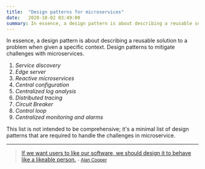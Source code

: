 ```yaml
---
title:  "Design patterns for microservices"
date:   2020-10-02 03:49:00
summary: In essence, a design pattern is about describing a reusable solution to a problem when given a specific context
---
```


In essence, a design pattern is about describing a reusable solution to a problem when given a specific context. Design patterns to mitigate challenges with microservices.

1. *Service discovery*
2. *Edge server*
3. *Reactive microservices*
4. *Central configuration*
5. *Centralized log analysis*
6. *Distributed tracing*
7. *Circuit Breaker*
8. *Control loop*
9. *Centralized monitoring and alarms*

This list is not intended to be comprehensive; it's a minimal list of design patterns that are required to handle the challenges in microservice.

---
> [If we want users to like our software, we should design it to behave like a likeable person.](https://www.brainyquote.com/quotes/alan_cooper_725631)
> <small>- [Alan Cooper](https://www.brainyquote.com/authors/alan-cooper-quotes)</small>